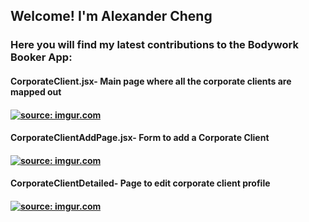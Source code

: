 <h2>Welcome! I'm Alexander Cheng</h2>
<h3>Here you will find my latest contributions to the Bodywork Booker App:</h3>
<h4>CorporateClient.jsx- Main page where all the corporate clients are mapped out<h4>
  <a href="https://imgur.com/PiW8xLQ"><img src="https://i.imgur.com/PiW8xLQ.png" title="source: imgur.com" /></a>
  <h4>CorporateClientAddPage.jsx- Form to add a Corporate Client<h4>
    <a href="https://imgur.com/4byrxXP"><img src="https://i.imgur.com/4byrxXP.png" title="source: imgur.com" /></a>
    <h4>CorporateClientDetailed- Page to edit corporate client profile<h4>
      <a href="https://imgur.com/arONYmm"><img src="https://i.imgur.com/arONYmm.png" title="source: imgur.com" /></a>

